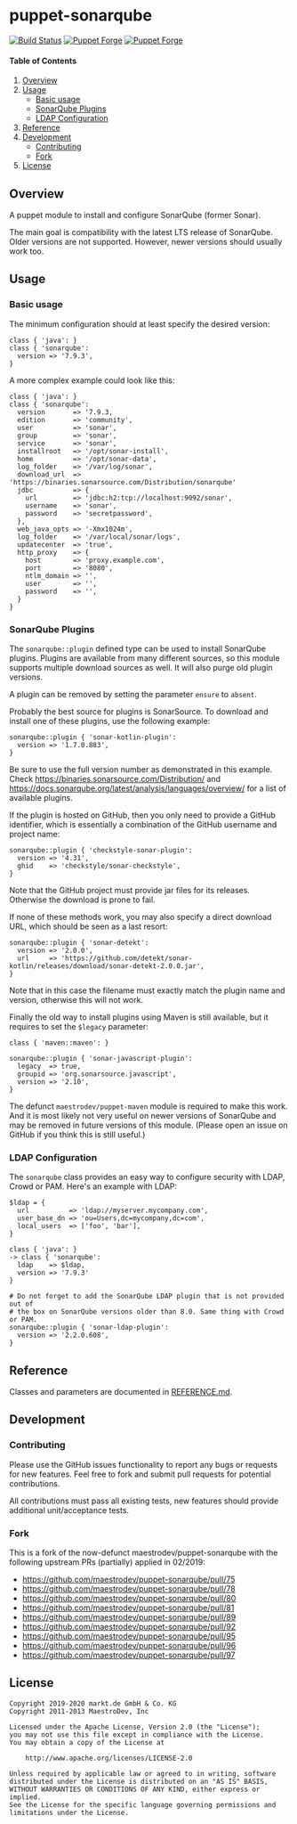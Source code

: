 # puppet-sonarqube

[![Build Status](https://travis-ci.org/markt-de/puppet-sonarqube.png?branch=master)](https://travis-ci.org/markt-de/puppet-sonarqube)
[![Puppet Forge](https://img.shields.io/puppetforge/v/fraenki/sonarqube.svg)](https://forge.puppetlabs.com/fraenki/sonarqube)
[![Puppet Forge](https://img.shields.io/puppetforge/f/fraenki/sonarqube.svg)](https://forge.puppetlabs.com/fraenki/sonarqube)

#### Table of Contents

1. [Overview](#overview)
2. [Usage](#usage)
    - [Basic usage](#basic-usage)
    - [SonarQube Plugins](#sonarqube-plugins)
    - [LDAP Configuration](#ldap-configuration)
3. [Reference](#reference)
4. [Development](#development)
    - [Contributing](#contributing)
    - [Fork](#fork)
5. [License](#license)

## Overview

A puppet module to install and configure SonarQube (former Sonar).

The main goal is compatibility with the latest LTS release of SonarQube. Older versions are not supported. However, newer versions should usually work too.

## Usage

### Basic usage

The minimum configuration should at least specify the desired version:

```puppet
class { 'java': }
class { 'sonarqube':
  version => '7.9.3',
}
```

A more complex example could look like this:

```puppet
class { 'java': }
class { 'sonarqube':
  version       => '7.9.3,
  edition       => 'community',
  user          => 'sonar',
  group         => 'sonar',
  service       => 'sonar',
  installroot   => '/opt/sonar-install',
  home          => '/opt/sonar-data',
  log_folder    => '/var/log/sonar',
  download_url  => 'https://binaries.sonarsource.com/Distribution/sonarqube'
  jdbc          => {
    url         => 'jdbc:h2:tcp://localhost:9092/sonar',
    username    => 'sonar',
    password    => 'secretpassword',
  },
  web_java_opts => '-Xmx1024m',
  log_folder    => '/var/local/sonar/logs',
  updatecenter  => 'true',
  http_proxy    => {
    host        => 'proxy.example.com',
    port        => '8080',
    ntlm_domain => '',
    user        => '',
    password    => '',
  }
}
```

### SonarQube Plugins

The `sonarqube::plugin` defined type can be used to install SonarQube plugins. Plugins are available from many different sources, so this module supports multiple download sources as well. It will also purge old plugin versions.

A plugin can be removed by setting the parameter `ensure` to `absent`.

Probably the best source for plugins is SonarSource. To download and install one of these plugins, use the following example:

```plugin
sonarqube::plugin { 'sonar-kotlin-plugin':
  version => '1.7.0.883',
}
```

Be sure to use the full version number as demonstrated in this example.
Check https://binaries.sonarsource.com/Distribution/ and https://docs.sonarqube.org/latest/analysis/languages/overview/ for a list of available plugins.

If the plugin is hosted on GitHub, then you only need to provide a GitHub identifier, which is essentially a combination of the GitHub username and project name:

```plugin
sonarqube::plugin { 'checkstyle-sonar-plugin':
  version => '4.31',
  ghid    => 'checkstyle/sonar-checkstyle',
}
```

Note that the GitHub project must provide jar files for its releases. Otherwise the download is prone to fail.

If none of these methods work, you may also specify a direct download URL, which should be seen as a last resort:

```plugin
sonarqube::plugin { 'sonar-detekt':
  version => '2.0.0',
  url     => 'https://github.com/detekt/sonar-kotlin/releases/download/sonar-detekt-2.0.0.jar',
}
```

Note that in this case the filename must exactly match the plugin name and version, otherwise this will not work.

Finally the old way to install plugins using Maven is still available, but it requires to set the `$legacy` parameter:

```puppet
class { 'maven::maven': }

sonarqube::plugin { 'sonar-javascript-plugin':
  legacy  => true,
  groupid => 'org.sonarsource.javascript',
  version => '2.10',
}
```

The defunct `maestrodev/puppet-maven` module is required to make this work. And it is most likely not very useful on newer versions of SonarQube and may be removed in future versions of this module. (Please open an issue on GitHub if you think this is still useful.)

### LDAP Configuration

The `sonarqube` class provides an easy way to configure security with LDAP, Crowd or PAM. Here's an example with LDAP:

```puppet
$ldap = {
  url          => 'ldap://myserver.mycompany.com',
  user_base_dn => 'ou=Users,dc=mycompany,dc=com',
  local_users  => ['foo', 'bar'],
}

class { 'java': }
-> class { 'sonarqube':
  ldap    => $ldap,
  version => '7.9.3'
}

# Do not forget to add the SonarQube LDAP plugin that is not provided out of
# the box on SonarQube versions older than 8.0. Same thing with Crowd or PAM.
sonarqube::plugin { 'sonar-ldap-plugin':
  version => '2.2.0.608',
}
```

## Reference

Classes and parameters are documented in [REFERENCE.md](REFERENCE.md).

## Development

### Contributing

Please use the GitHub issues functionality to report any bugs or requests for new features. Feel free to fork and submit pull requests for potential contributions.

All contributions must pass all existing tests, new features should provide additional unit/acceptance tests.

### Fork

This is a fork of the now-defunct maestrodev/puppet-sonarqube with the following upstream PRs (partially) applied in 02/2019:

* https://github.com/maestrodev/puppet-sonarqube/pull/75
* https://github.com/maestrodev/puppet-sonarqube/pull/78
* https://github.com/maestrodev/puppet-sonarqube/pull/80
* https://github.com/maestrodev/puppet-sonarqube/pull/81
* https://github.com/maestrodev/puppet-sonarqube/pull/89
* https://github.com/maestrodev/puppet-sonarqube/pull/92
* https://github.com/maestrodev/puppet-sonarqube/pull/95
* https://github.com/maestrodev/puppet-sonarqube/pull/96
* https://github.com/maestrodev/puppet-sonarqube/pull/97

## License

```
Copyright 2019-2020 markt.de GmbH & Co. KG
Copyright 2011-2013 MaestroDev, Inc

Licensed under the Apache License, Version 2.0 (the "License");
you may not use this file except in compliance with the License.
You may obtain a copy of the License at

    http://www.apache.org/licenses/LICENSE-2.0

Unless required by applicable law or agreed to in writing, software
distributed under the License is distributed on an "AS IS" BASIS,
WITHOUT WARRANTIES OR CONDITIONS OF ANY KIND, either express or implied.
See the License for the specific language governing permissions and
limitations under the License.
```
